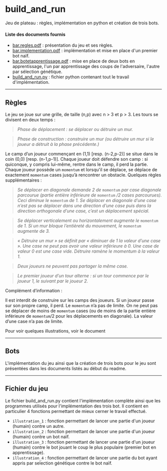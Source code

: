 # build_and_run

Jeu de plateau : règles, implémentation en python et création de trois bots.


#### Liste des documents fournis

-  [bar.regles.pdf](bar.regles.pdf) : présentation du jeu et ses règles.
-  [bar.implementation.pdf](bar.implementation.pdf) : implémentation et mise en place d'un premier bot naïf.
-  [bar.botetapprentissage.pdf](bar.botetapprentissage.pdf) : mise en place de deux bots en apprentissage, l'un par apprentissage des coups de l'adversaire, l'autre par sélection génétique.
-  [build_and_run.py](build_and_run.py) : fichier python contenant tout le travail d'implémentation.


- - -


## Règles

Le jeu se joue sur une grille, de taille (n,p) avec n > 3 et p > 3. Les tours se divisent en deux temps :

> _Phase de déplacement : se déplacer ou détruire un mur._
  
> _Phase de construction : construire un mur (ou détruire un mur si le joueur a détruit à la phase précédente.)_

Le camp d’un joueur commençant en (1,1) [resp. (n-2,p-2)] se situe dans le coin (0,0) [resp. (n-1,p-1)]. Chaque joueur
doit défendre son camp : si quiconque, y compris lui-même, rentre dans le camp, il perd la partie. Chaque joueur
possède un `momentum` et lorsqu'il se déplace, se déplace de exactement `momentum` cases jusqu’à rencontrer un obstacle.
Quelques règles supplémentaires : 

> _Se déplacer en diagonale demande 2 de_ `momentum` _par case diagonale parcourue (partie entière inférieure de_ `momentum` _/2 cases parcourues). Ceci diminue le_ `momentum` _de 1. Se déplacer en diagonale d’une case n’est pas se
déplacer dans une direction d’une case puis dans la direction orthogonale d’une case, c’est un déplacement spécial._

> _Se déplacer verticalement ou horizontalement augmente le_ `momentum` _de 1. Si un mur bloque l’entièreté du
mouvement, le_ `momentum` _augmente de 3._

> _« Détruire un mur » se définit par « diminuer de 1 la valeur d’une case ». Une case ne peut pas avoir une valeur
inférieure à 0. Une case de valeur 0 est une case vide. Détruire ramène le momentum à la valeur 1._

> _Deux joueurs ne peuvent pas partager la même case._

> _Le premier joueur d’un tour alterne : si un tour commence par le joueur 1, le suivant par le joueur 2._

Complément d’information :

Il est interdit de construire sur les camps des joueurs. Si un joueur passe sur son propre camp, il perd. Le
`momentum` n’a pas de limite. On ne peut pas se déplacer de moins de `momentum` cases (ou de moins de la partie
entière inférieure de `momentum`/2 pour les déplacements en diagonale). La valeur d’une case n’a pas de limite.

Pour voir quelques illustrations, voir le document 

- - -


## Bots

L'implémentation du jeu ainsi que la création de trois bots pour le jeu sont présentées dans les documents listés au début du readme.

- - -


## Fichier du jeu

Le fichier build_and_run.py contient l'implémentation complète ainsi que les programmes utilisés pour l'implémentation des trois bot.
Il contient en particulier 4 fonctions permettant de mieux cerner le travail effectué.

- `illustration_1` : fonction permettant de lancer une partie d'un joueur (humain) contre un autre.
- `illustration_2` : fonction permettant de lancer une partie d'un joueur (humain) contre un bot naïf.
- `illustration_3` : fonction permettant de lancer une partie d'un joueur (humain) contre le bot jouant le coup le plus populaire (premier bot en apprentissage).
- `illustration_4` : fonction permettant de lancer une partie du bot ayant appris par selection génétique contre le bot naïf.

